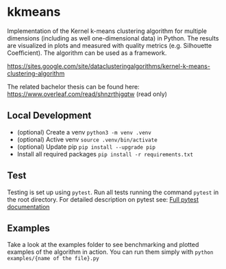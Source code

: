 # kkmeans

Implementation of the Kernel k-means clustering algorithm for multiple dimensions (including as well one-dimensional data) in Python. The results are visualized in plots and measured with quality metrics (e.g. Silhouette Coefficient). The algorithm can be used as a framework.

https://sites.google.com/site/dataclusteringalgorithms/kernel-k-means-clustering-algorithm

The related bachelor thesis can be found here: https://www.overleaf.com/read/shnzrthjgqtw (read only)

## Local Development

- (optional) Create a venv `python3 -m venv .venv`
- (optional) Active venv `source .venv/bin/activate`
- (optional) Update pip `pip install --upgrade pip`
- Install all required packages `pip install -r requirements.txt`

## Test

Testing is set up using `pytest`. Run all tests running the command `pytest` in the root directory. For detailed description on pytest see: [Full pytest documentation](https://pytest.org/en/7.3.x/contents.html)

## Examples

Take a look at the examples folder to see benchmarking and plotted examples of the algorithm in action. You can run them simply with `python examples/{name of the file}.py`
